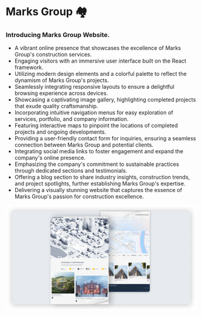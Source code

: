 # Marks Group 🏘️

### Introducing Marks Group Website.
- A vibrant online presence that showcases the excellence of Marks Group's construction services.
- Engaging visitors with an immersive user interface built on the React framework.
- Utilizing modern design elements and a colorful palette to reflect the dynamism of Marks Group's projects.
- Seamlessly integrating responsive layouts to ensure a delightful browsing experience across devices.
- Showcasing a captivating image gallery, highlighting completed projects that exude quality craftsmanship.
- Incorporating intuitive navigation menus for easy exploration of services, portfolio, and company information.
- Featuring interactive maps to pinpoint the locations of completed projects and ongoing developments.
- Providing a user-friendly contact form for inquiries, ensuring a seamless connection between Marks Group and potential clients.
- Integrating social media links to foster engagement and expand the company's online presence.
- Emphasizing the company's commitment to sustainable practices through dedicated sections and testimonials.
- Offering a blog section to share industry insights, construction trends, and project spotlights, further establishing Marks Group's expertise.
- Delivering a visually stunning website that captures the essence of Marks Group's passion for construction excellence.

![Marks-Group](/preview.png)